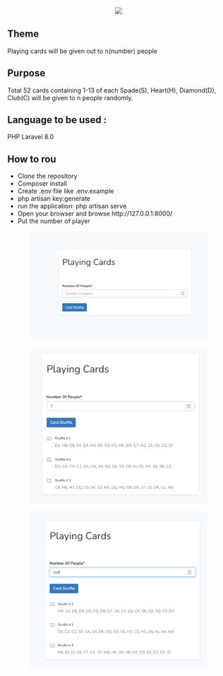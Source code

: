 <p align="center"><a href="https://laravel.com" target="_blank"><img src="https://raw.githubusercontent.com/laravel/art/master/logo-lockup/5%20SVG/2%20CMYK/1%20Full%20Color/laravel-logolockup-cmyk-red.svg" width="400"></a></p>

<p align="center">
</p>

## Theme
Playing cards will be given out to n(number) people

## Purpose
Total 52 cards containing 1-13 of each Spade(S), Heart(H), Diamond(D), Club(C) will be given to n people randomly.


##  Language to be used :
PHP Laravel 8.0

## How to rou
<ul>
<li>Clone the repository</li>
<li>Composer install</li>
<li>Create .env file like .env.example</li>
<li>php artisan key:generate</li>
<li>run the application:   php artisan serve </li>
<li>Open your browser and browse http://127.0.0.1:8000/</li>
<li>Put the number of player</li>
</ul>



<p align="center"><img src="https://raw.githubusercontent.com/saifuldhaka/playing-cards/main/public/images/1.png" width="400"></p>
<p align="center"><img src="https://raw.githubusercontent.com/saifuldhaka/playing-cards/main/public/images/2.png" width="400"></p>
<p align="center"><img src="https://raw.githubusercontent.com/saifuldhaka/playing-cards/main/public/images/3.png" width="400"></p>
